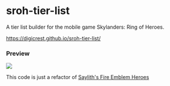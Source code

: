# sroh-tier-list

A tier list builder for the mobile game Skylanders: Ring of Heroes.

https://digicrest.github.io/sroh-tier-list/

<h3>Preview</h3>
<img src="https://github.com/Digicrest/sroh-tier-list/edit/master/preview.png"/>


This code is just a refactor of <a href="https://saylith.github.io/feh-tier-list-generator">Saylith's Fire Emblem Heroes</a>
